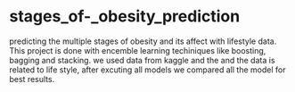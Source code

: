 # stages_of-_obesity_prediction
predicting the multiple stages of obesity and its affect with lifestyle data.
This project is done with encemble learning techiniques like boosting, bagging and stacking.
we used data from kaggle and the and the data is related to life style, after excuting all models we compared all the model for best results.
